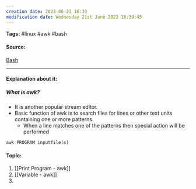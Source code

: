 ```yaml
---
creation date: 2023-06-21 16:39
modification date: Wednesday 21st June 2023 16:39:45
---
```


**Tags:** #linux #awk #bash

#### Source:
[Bash](https://tldp.org/LDP/Bash-Beginners-Guide/html/chap_06.html)

--------------------------------------

#### Explanation about it:

##### What is awk?

* It is another popular stream editor.
* Basic function of awk is to search files for lines or other text units containing one or more patterns.
	* When a line matches one of the patterns then special action will be performed

```
awk PROGRAM inputfile(s)
```

#### Topic:

1. [[Print Program - awk]]
2. [[Variable - awk]]
3. 